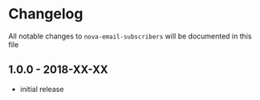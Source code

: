 # Changelog

All notable changes to `nova-email-subscribers` will be documented in this file

## 1.0.0 - 2018-XX-XX

- initial release
